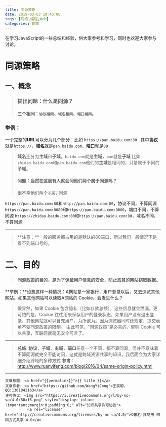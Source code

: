 ```yaml
---
title: 同源策略
date: 2019-03-03 10:40:00
tags: [网络,编程,Web]
categories: 前端
---
```

在学习JavaScript的一些总结和经验，供大家参考和学习，同时也欢迎大家参与讨论。

<!--more-->

# 同源策略
## 一、概念
> ### 提出问题：什么是同源？
> #### 三个相同：`协议相同`、`域名相同`、`端口相同`。

### 举例：
一个完整的**URL**可以分为几个部分：比如 `https://pan.baidu.com:80 `
其中**协议**就是`https://`，**域名**就是`pan.baidu.com`，**端口**就是`80`
>**域名**还分为**主域**和**子域**，`baidu.com`就是**主域**，`pan`就是**子域**
>比如`zhidao.baidu.com`和`pan.baidu.com`他们的**主域**是相同的，只是属于不同的**子域**。
> #### 问题：当然在这里有人就会问他们两个属于**同源**吗？
> 很不幸他们两个`不属于`同源

`https://pan.baidu.com:80`和`http://pan.baidu.com:80`，协议不同，不算同源
`https://pan.baidu.com:8080`和`https://pan.baidu.com:3000`，端口不同，不算同源
`https://zhidao.baidu.com:80`和`https://pan.baidu.com:80`，域名不同，不算同源

--------
>**注意：**一般的服务都占用的是默认的80端口，所以我们一般情况下是看不到端口号的。

# 二、目的
>#### 同源政策的目的，是为了保证用户信息的安全，防止恶意的网站窃取数据。

**举例：**设想这样一种情况：A网站是一家银行，用户登录以后，又去浏览其他网站。如果其他网站可以读取A网站的 Cookie，会发生什么？
>很显然，如果 Cookie 包含隐私（比如存款总额），这些信息就会泄漏。更可怕的是，Cookie 往往用来保存用户的登录状态，如果用户没有退出登录，其他网站就可以冒充用户，为所欲为。因为浏览器同时还规定，提交表单不受同源政策的限制。
由此可见，"同源政策"是必需的，否则 Cookie 可以共享，互联网就毫无安全可言了。

-----
>**总结**:   **协议**，**子域**，**主域**，**端口**任意一个不同，都不算同源，但并不意味着不算同源就完全不能访问，这就是跨域资源共享的知识，我后面会为大家详细介绍跨域的多种方式
**参考：** http://www.ruanyifeng.com/blog/2016/04/same-origin-policy.html

-------------------------
><span style="font-size:12px">
	文章标题: <a href="{{permalink}}">{{ title }}</a>
	文章作者: <a href="https://github.com/WangYiCong">王奕聪，QQ:1301842163</a>  
	许可协议: <img src="https://i.creativecommons.org/l/by-nc-sa/4.0/80x15.png" style="display: inline !important;margin:0;padding:0;" alt="知识共享许可协议">
			  <a rel="license" href="http://creativecommons.org/licenses/by-nc-sa/4.0/">©署名-非商用-相同方式共享 4.0</a>
</span>